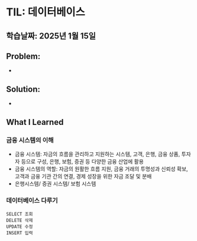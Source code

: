 # TIL: 데이터베이스
## 학습날짜: 2025년 1월 15일

## Problem: 
-

## Solution:
- 

## What I Learned

### 금융 시스템의 이해
- 금융 시스템: 자금의 흐름을 관리하고 지원하는 시스템, 고객, 은행, 금융 상품, 투자자 등으로 구성, 은행, 보험, 증권 등 다양한 금융 산업에 활용
- 금융 시스템의 역할: 자금의 원활한 흐름 지원, 금융 거래의 투명성과 신뢰성 확보, 고객과 금융 기관 간의 연결, 경제 성장을 위한 자금 조달 및 분배
- 은행시스템/ 증권 시스템/  보험 시스템

### 데이터베이스 다루기
```
SELECT 조회
DELETE 삭제
UPDATE 수정
INSERT 입력
```
